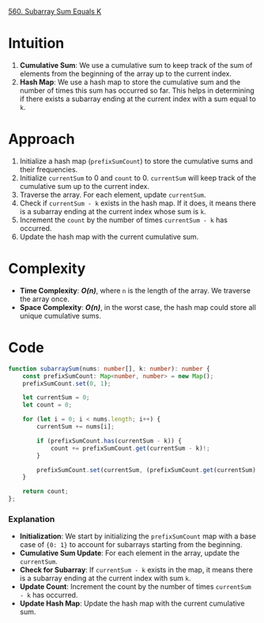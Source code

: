 [560. Subarray Sum Equals K](https://leetcode.com/problems/subarray-sum-equals-k/)

# Intuition

1. **Cumulative Sum**: We use a cumulative sum to keep track of the sum of elements from the beginning of the array up to the current index.
2. **Hash Map**: We use a hash map to store the cumulative sum and the number of times this sum has occurred so far. This helps in determining if there exists a subarray ending at the current index with a sum equal to `k`.

# Approach

1. Initialize a hash map (`prefixSumCount`) to store the cumulative sums and their frequencies.
2. Initialize `currentSum` to 0 and `count` to 0. `currentSum` will keep track of the cumulative sum up to the current index.
3. Traverse the array. For each element, update `currentSum`.
4. Check if `currentSum - k` exists in the hash map. If it does, it means there is a subarray ending at the current index whose sum is `k`.
5. Increment the `count` by the number of times `currentSum - k` has occurred.
6. Update the hash map with the current cumulative sum.

# Complexity

- **Time Complexity**: ***O(n)***, where `n` is the length of the array. We traverse the array once.
- **Space Complexity**: ***O(n)***, in the worst case, the hash map could store all unique cumulative sums.

# Code
```typescript
function subarraySum(nums: number[], k: number): number {
    const prefixSumCount: Map<number, number> = new Map();
    prefixSumCount.set(0, 1);

    let currentSum = 0;
    let count = 0;

    for (let i = 0; i < nums.length; i++) {
        currentSum += nums[i];

        if (prefixSumCount.has(currentSum - k)) {
            count += prefixSumCount.get(currentSum - k)!;
        }

        prefixSumCount.set(currentSum, (prefixSumCount.get(currentSum) || 0) + 1);
    }

    return count;
};

```

### Explanation

- **Initialization**: We start by initializing the `prefixSumCount` map with a base case of `{0: 1}` to account for subarrays starting from the beginning.
- **Cumulative Sum Update**: For each element in the array, update the `currentSum`.
- **Check for Subarray**: If `currentSum - k` exists in the map, it means there is a subarray ending at the current index with sum `k`.
- **Update Count**: Increment the count by the number of times `currentSum - k` has occurred.
- **Update Hash Map**: Update the hash map with the current cumulative sum.